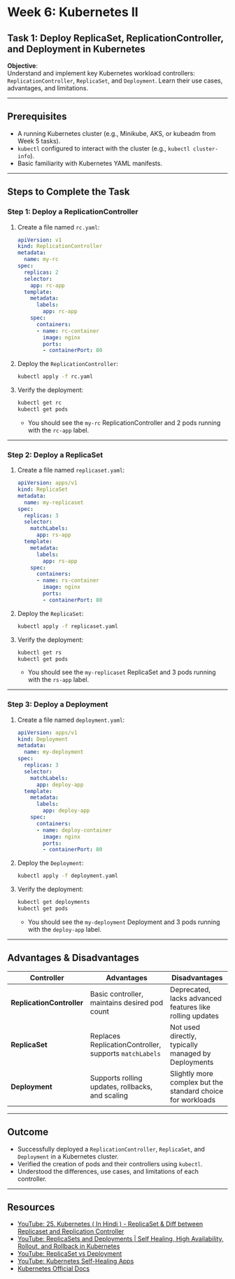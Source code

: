 # Week 6: Kubernetes II
## Task 1: Deploy ReplicaSet, ReplicationController, and Deployment in Kubernetes

**Objective**:  
Understand and implement key Kubernetes workload controllers: `ReplicationController`, `ReplicaSet`, and `Deployment`. Learn their use cases, advantages, and limitations.

---

## Prerequisites
- A running Kubernetes cluster (e.g., Minikube, AKS, or kubeadm from Week 5 tasks).
- `kubectl` configured to interact with the cluster (e.g., `kubectl cluster-info`).
- Basic familiarity with Kubernetes YAML manifests.

---

## Steps to Complete the Task

### Step 1: Deploy a ReplicationController
1. Create a file named `rc.yaml`:
   ```yaml
   apiVersion: v1
   kind: ReplicationController
   metadata:
     name: my-rc
   spec:
     replicas: 2
     selector:
       app: rc-app
     template:
       metadata:
         labels:
           app: rc-app
       spec:
         containers:
         - name: rc-container
           image: nginx
           ports:
           - containerPort: 80
   ```
2. Deploy the `ReplicationController`:
   ```bash
   kubectl apply -f rc.yaml
   ```
3. Verify the deployment:
   ```bash
   kubectl get rc
   kubectl get pods
   ```
   - You should see the `my-rc` ReplicationController and 2 pods running with the `rc-app` label.

---

### Step 2: Deploy a ReplicaSet
1. Create a file named `replicaset.yaml`:
   ```yaml
   apiVersion: apps/v1
   kind: ReplicaSet
   metadata:
     name: my-replicaset
   spec:
     replicas: 3
     selector:
       matchLabels:
         app: rs-app
     template:
       metadata:
         labels:
           app: rs-app
       spec:
         containers:
         - name: rs-container
           image: nginx
           ports:
           - containerPort: 80
   ```
2. Deploy the `ReplicaSet`:
   ```bash
   kubectl apply -f replicaset.yaml
   ```
3. Verify the deployment:
   ```bash
   kubectl get rs
   kubectl get pods
   ```
   - You should see the `my-replicaset` ReplicaSet and 3 pods running with the `rs-app` label.

---

### Step 3: Deploy a Deployment
1. Create a file named `deployment.yaml`:
   ```yaml
   apiVersion: apps/v1
   kind: Deployment
   metadata:
     name: my-deployment
   spec:
     replicas: 3
     selector:
       matchLabels:
         app: deploy-app
     template:
       metadata:
         labels:
           app: deploy-app
       spec:
         containers:
         - name: deploy-container
           image: nginx
           ports:
           - containerPort: 80
   ```
2. Deploy the `Deployment`:
   ```bash
   kubectl apply -f deployment.yaml
   ```
3. Verify the deployment:
   ```bash
   kubectl get deployments
   kubectl get pods
   ```
   - You should see the `my-deployment` Deployment and 3 pods running with the `deploy-app` label.

---

## Advantages & Disadvantages

| Controller            | Advantages                                              | Disadvantages                                              |
|-----------------------|--------------------------------------------------------|------------------------------------------------------------|
| **ReplicationController** | Basic controller, maintains desired pod count          | Deprecated, lacks advanced features like rolling updates   |
| **ReplicaSet**        | Replaces ReplicationController, supports `matchLabels`  | Not used directly, typically managed by Deployments        |
| **Deployment**        | Supports rolling updates, rollbacks, and scaling        | Slightly more complex but the standard choice for workloads |

---

## Outcome
- Successfully deployed a `ReplicationController`, `ReplicaSet`, and `Deployment` in a Kubernetes cluster.
- Verified the creation of pods and their controllers using `kubectl`.
- Understood the differences, use cases, and limitations of each controller.

---

## Resources
- [YouTube: 25. Kubernetes ( In Hindi ) - ReplicaSet & Diff between Replicaset and Replication Controller
](https://www.youtube.com/watch?v=iAxBaTMoRwo)
- [YouTube: ReplicaSets and Deployments | Self Healing, High Availability, Rollout, and Rollback in Kubernetes
](https://www.youtube.com/watch?v=mEnCFazQ8BM) 
- [YouTube: ReplicaSet vs Deployment](https://www.youtube.com/results?search_query=kubernetes+replicaset+vs+deployment)
- [YouTube: Kubernetes Self-Healing Apps](https://www.youtube.com/results?search_query=kubernetes+self+healing+apps)
- [Kubernetes Official Docs](https://kubernetes.io/docs/concepts/workloads/controllers/)
